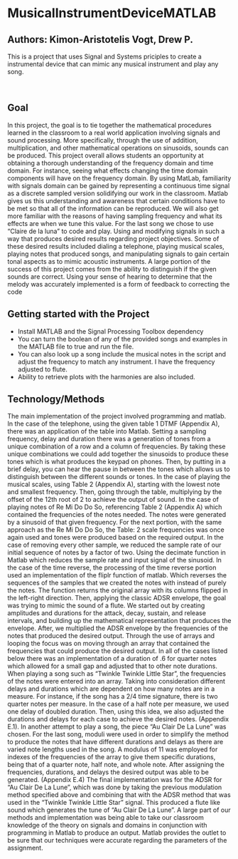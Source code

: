 # MusicalInstrumentDeviceMATLAB

## Authors: Kimon-Aristotelis Vogt, Drew P. <br>
<p>This is a project that uses Signal and Systems priciples to create a instrumental device that can mimic any musical instrument and play any song.</p><br>

## Goal <br>
<p>In this project, the goal is to tie together the mathematical procedures learned in the classroom to a real world application involving signals and sound processing. More specifically, through the use of addition, multiplication, and other mathematical operations on sinusoids, sounds can be produced. This project overall allows students an opportunity at obtaining a thorough understanding of the frequency domain and time domain. For instance, seeing what effects changing the time domain components will have on the frequency domain. By using MatLab, familiarity with signals domain can be gained by representing a continuous time signal as a discrete sampled version solidifying our work in the classroom. Matlab gives us this understanding and awareness that certain conditions have to be met so that all of the information can be reproduced. We will also get more familiar with the reasons of having sampling frequency and what its effects are when we tune this value. For the last song we chose to use “Claire de la luna” to code and play. Using and modifying signals in such a way that produces desired results regarding project objectives. Some of these desired results included dialing a telephone, playing musical scales, playing notes that produced songs, and manipulating signals to gain certain tonal aspects as to mimic acoustic instruments. A large portion of the success of this project comes from the ability to distinguish if the given sounds are correct. Using your sense of hearing to determine that the melody was accurately implemented is a form of feedback to correcting the code</p>

## Getting started with the Project <br>

- Install MATLAB and the Signal Processing Toolbox dependency
- You can turn the boolean of any of the provided songs and examples in the MATLAB file to true and run the file.
- You can also look up a song include the musical notes in the script and adjust the frequency to match any instrument. I have the frequency adjusted to flute.
- Ability to retrieve plots with the harmonies are also included.

## Technology/Methods <br>

<p>The main implementation of the project involved programming and matlab. In the case of the telephone, using the given table 1 DTMF (Appendix A), there was an application of the table into Matlab. Setting a sampling frequency, delay and duration there was a generation of tones from a unique combination of a row and a column of frequencies. By taking these unique combinations we could add together the sinusoids to produce these tones which is what produces the keypad on phones. Then, by putting in a brief delay, you can hear the pause in between the tones which allows us to distinguish between the different sounds or tones. In the case of playing the musical scales, using Table 2 (Appendix A), starting with the lowest note and smallest frequency. Then, going through the table, multiplying by the offset of the 12th root of 2 to achieve the output of sound. In the case of playing notes of Re Mi Do Do So, referencing Table 2 (Appendix A) which contained the frequencies of the notes needed. The notes were generated by a sinusoid of that given frequency. For the next portion, with the same approach as the Re Mi Do Do So, the Table: 2 scale frequencies was once again used and tones were produced based on the required output. In the case of removing every other sample, we reduced the sample rate of our initial sequence of notes by a factor of two. Using the decimate function in Matlab which reduces the sample rate and input signal of the sinusoid. In the case of the time reverse, the processing of the time reverse portion used an implementation of the fliplr function of matlab. Which reverses the sequences of the samples that we created the notes with instead of purely the notes. The function returns the original array with its columns flipped in the left-right direction. Then, applying the classic ADSR envelope, the goal was trying to mimic the sound of a flute. We started out by creating amplitudes and durations for the attack, decay, sustain, and release intervals, and building up the mathematical representation that produces the envelope. After, we multiplied the ADSR envelope by the frequencies of the notes that produced the desired output. Through the use of arrays and looping the focus was on moving through an array that contained the frequencies that could produce the desired output. In all of the cases listed below there was an implementation of a duration of .6 for quarter notes which allowed for a small gap and adjusted that to other note durations. When playing a song such as “Twinkle Twinkle Little Star”, the frequencies of the notes were entered into an array. Taking into consideration different delays and durations which are dependent on how many notes are in a measure. For instance, if the song has a 2/4 time signature, there is two quarter notes per measure. In the case of a half note per measure, we used one delay of doubled duration. Then, using this idea, we also adjusted the durations and delays for each case to achieve the desired notes. (Appendix E.1). In another attempt to play a song, the piece “Au Clair De La Lune” was chosen. For the last song, moduli were used in order to simplify the method to produce the notes that have different durations and delays as there are varied note lengths used in the song. A modulus of 11 was employed for indexes of the frequencies of the array to give them specific durations, being that of a quarter note, half note, and whole note. After assigning the frequencies, durations, and delays the desired output was able to be generated. (Appendix E.4) The final implementation was for the ADSR for “Au Clair De La Lune”, which was done by taking the previous modulation method specified above and combining that with the ADSR method that was used in the “Twinkle Twinkle Little Star” signal. This produced a flute like sound which generates the tune of “Au Clair De La Lune”. A large part of our methods and implementation was being able to take our classroom knowledge of the theory on signals and domains in conjunction with programming in Matlab to produce an output. Matlab provides the outlet to be sure that our techniques were accurate regarding the parameters of the assignment.</p> <br>
 
